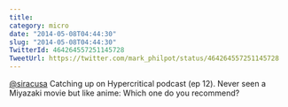 ```yaml
---
title: 
category: micro
date: "2014-05-08T04:44:30"
slug: "2014-05-08T04:44:30"
TwitterId: 464264557251145728
TweetUrl: https://twitter.com/mark_philpot/status/464264557251145728
---
```


[@siracusa](https://twitter.com/siracusa) Catching up on Hypercritical podcast
(ep 12). Never seen a Miyazaki movie but like anime: Which one do you recommend?
